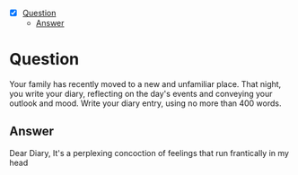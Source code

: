 - [x] [Question](#question)
	- [Answer](#answer)
# Question
Your family has recently moved to a new and unfamiliar place. That night, you write your diary, reflecting on the day's events and conveying your outlook and mood. Write your diary entry, using no more than 400 words.
## Answer
Dear Diary,
It's a perplexing concoction of feelings that run frantically in my head 
